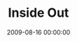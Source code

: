 ---
layout: series
series: "Inside Out"
permalink: "/inside-out/"
title: "Inside Out"
date: 2009-08-16 00:00:00
endDate: 2009-09-06 00:00:00
description: "Crossroads might seem like a pretty unusual place. But there's a method to our madness. That's why we're spending four weeks talking about who we are and why we do what we do inside this place to affect change on the outside. Join us to discuss the work God's doing inside each of us, and how those changes impact our families, communities and the world."
src: "http://s3.amazonaws.com/crossroads-media/images/InsideOut_90x90.jpg"
---